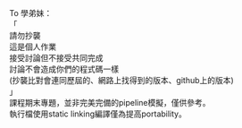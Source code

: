 To 學弟妹：<br>
「<br>
請勿抄襲<br>
這是個人作業<br>
接受討論但不接受共同完成<br>
討論不會造成你們的程式碼一樣<br>
(抄襲比對會連同歷屆的、網路上找得到的版本、github上的版本)<br>
」<br>
課程期末專題，並非完美完備的pipeline模擬，僅供參考。<br>
執行檔使用static linking編譯僅為提高portability。
